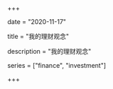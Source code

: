 +++

date = "2020-11-17"

title = "我的理财观念"

description = "我的理财观念"

series = ["finance", "investment"]

+++


